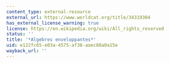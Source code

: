 ```yaml
---
content_type: external-resource
external_url: https://www.worldcat.org/title/34319304
has_external_license_warning: true
license: https://en.wikipedia.org/wiki/All_rights_reserved
status: ''
title: '*Algebres enveloppantes*'
uid: e122fc65-e03a-4575-af38-aaec88a0a15e
wayback_url: ''
---
```

